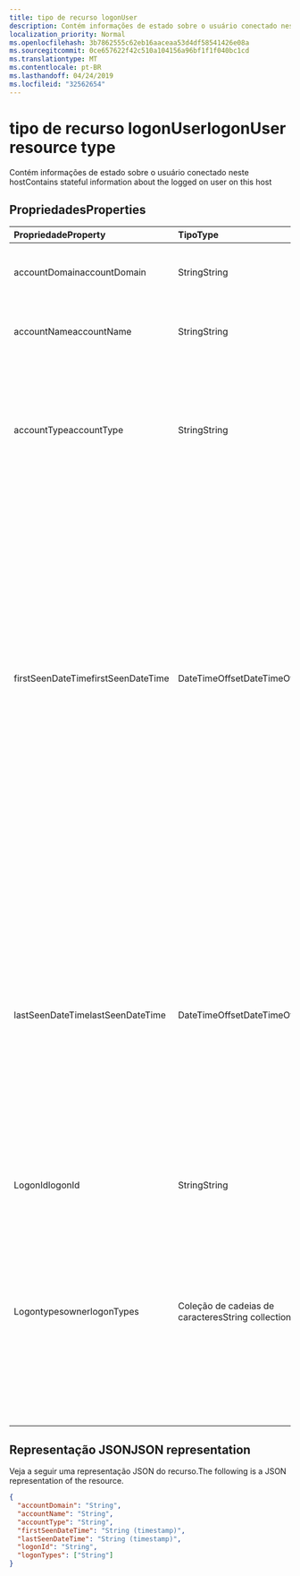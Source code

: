 ```yaml
---
title: tipo de recurso logonUser
description: Contém informações de estado sobre o usuário conectado neste host
localization_priority: Normal
ms.openlocfilehash: 3b7862555c62eb16aaceaa53d4df58541426e08a
ms.sourcegitcommit: 0ce657622f42c510a104156a96bf1f1f040bc1cd
ms.translationtype: MT
ms.contentlocale: pt-BR
ms.lasthandoff: 04/24/2019
ms.locfileid: "32562654"
---
```

# <a name="logonuser-resource-type"></a><span data-ttu-id="aaa1c-103">tipo de recurso logonUser</span><span class="sxs-lookup"><span data-stu-id="aaa1c-103">logonUser resource type</span></span>

<span data-ttu-id="aaa1c-104">Contém informações de estado sobre o usuário conectado neste host</span><span class="sxs-lookup"><span data-stu-id="aaa1c-104">Contains stateful information about the logged on user on this host</span></span>

## <a name="properties"></a><span data-ttu-id="aaa1c-105">Propriedades</span><span class="sxs-lookup"><span data-stu-id="aaa1c-105">Properties</span></span>

| <span data-ttu-id="aaa1c-106">Propriedade</span><span class="sxs-lookup"><span data-stu-id="aaa1c-106">Property</span></span>   | <span data-ttu-id="aaa1c-107">Tipo</span><span class="sxs-lookup"><span data-stu-id="aaa1c-107">Type</span></span> |<span data-ttu-id="aaa1c-108">Descrição</span><span class="sxs-lookup"><span data-stu-id="aaa1c-108">Description</span></span>|
|:---------------|:--------|:----------|
|<span data-ttu-id="aaa1c-109">accountDomain</span><span class="sxs-lookup"><span data-stu-id="aaa1c-109">accountDomain</span></span>|<span data-ttu-id="aaa1c-110">String</span><span class="sxs-lookup"><span data-stu-id="aaa1c-110">String</span></span>|<span data-ttu-id="aaa1c-111">Domínio da conta de usuário usada para fazer logon.</span><span class="sxs-lookup"><span data-stu-id="aaa1c-111">Domain of user account used to logon.</span></span>|
|<span data-ttu-id="aaa1c-112">accountName</span><span class="sxs-lookup"><span data-stu-id="aaa1c-112">accountName</span></span>|<span data-ttu-id="aaa1c-113">String</span><span class="sxs-lookup"><span data-stu-id="aaa1c-113">String</span></span>|<span data-ttu-id="aaa1c-114">Nome da conta de usuário usada para fazer logon.</span><span class="sxs-lookup"><span data-stu-id="aaa1c-114">Account name of user account used to logon.</span></span>|
|<span data-ttu-id="aaa1c-115">accountType</span><span class="sxs-lookup"><span data-stu-id="aaa1c-115">accountType</span></span>|<span data-ttu-id="aaa1c-116">String</span><span class="sxs-lookup"><span data-stu-id="aaa1c-116">String</span></span>|<span data-ttu-id="aaa1c-117">Tipo de conta de usuário, por definição do Windows.</span><span class="sxs-lookup"><span data-stu-id="aaa1c-117">User Account type, per Windows definition.</span></span> <span data-ttu-id="aaa1c-118">Os valores possíveis são: `unknown`, `standard`, `power`, `administrator`.</span><span class="sxs-lookup"><span data-stu-id="aaa1c-118">Possible values are: `unknown`, `standard`, `power`, `administrator`.</span></span>|
|<span data-ttu-id="aaa1c-119">firstSeenDateTime</span><span class="sxs-lookup"><span data-stu-id="aaa1c-119">firstSeenDateTime</span></span>|<span data-ttu-id="aaa1c-120">DateTimeOffset</span><span class="sxs-lookup"><span data-stu-id="aaa1c-120">DateTimeOffset</span></span>|<span data-ttu-id="aaa1c-121">Data e hora em que o logon mais antigo por essa conta de usuário ocorreu (período determinado pelo provedor).</span><span class="sxs-lookup"><span data-stu-id="aaa1c-121">DateTime at which the earliest logon by this user account occurred (provider-determined period).</span></span> <span data-ttu-id="aaa1c-122">O tipo Timestamp representa informações de data e hora usando o formato ISO 8601 e está sempre no horário UTC.</span><span class="sxs-lookup"><span data-stu-id="aaa1c-122">The Timestamp type represents date and time information using ISO 8601 format and is always in UTC time.</span></span> <span data-ttu-id="aaa1c-123">Por exemplo, meia-noite em UTC no dia 1º de janeiro de 2014 teria esta aparência: `'2014-01-01T00:00:00Z'`.</span><span class="sxs-lookup"><span data-stu-id="aaa1c-123">For example, midnight UTC on Jan 1, 2014 would look like this: `'2014-01-01T00:00:00Z'`.</span></span>|
|<span data-ttu-id="aaa1c-124">lastSeenDateTime</span><span class="sxs-lookup"><span data-stu-id="aaa1c-124">lastSeenDateTime</span></span>|<span data-ttu-id="aaa1c-125">DateTimeOffset</span><span class="sxs-lookup"><span data-stu-id="aaa1c-125">DateTimeOffset</span></span>|<span data-ttu-id="aaa1c-126">DateTime no qual a conta de usuário tem o logon mais recente.</span><span class="sxs-lookup"><span data-stu-id="aaa1c-126">DateTime at which the latest logon by this user account occurred.</span></span> <span data-ttu-id="aaa1c-127">O tipo Timestamp representa informações de data e hora usando o formato ISO 8601 e está sempre no horário UTC.</span><span class="sxs-lookup"><span data-stu-id="aaa1c-127">The Timestamp type represents date and time information using ISO 8601 format and is always in UTC time.</span></span> <span data-ttu-id="aaa1c-128">Por exemplo, meia-noite em UTC no dia 1º de janeiro de 2014 teria esta aparência: `'2014-01-01T00:00:00Z'`.</span><span class="sxs-lookup"><span data-stu-id="aaa1c-128">For example, midnight UTC on Jan 1, 2014 would look like this: `'2014-01-01T00:00:00Z'`.</span></span>|
|<span data-ttu-id="aaa1c-129">LogonId</span><span class="sxs-lookup"><span data-stu-id="aaa1c-129">logonId</span></span>|<span data-ttu-id="aaa1c-130">String</span><span class="sxs-lookup"><span data-stu-id="aaa1c-130">String</span></span>|<span data-ttu-id="aaa1c-131">ID de logon do usuário.</span><span class="sxs-lookup"><span data-stu-id="aaa1c-131">User logon ID.</span></span>|
|<span data-ttu-id="aaa1c-132">Logontypesowner</span><span class="sxs-lookup"><span data-stu-id="aaa1c-132">logonTypes</span></span>|<span data-ttu-id="aaa1c-133">Coleção de cadeias de caracteres</span><span class="sxs-lookup"><span data-stu-id="aaa1c-133">String collection</span></span>|<span data-ttu-id="aaa1c-134">Coleção dos tipos de logon observados para o usuário conectado da primeira vez para a última vista.</span><span class="sxs-lookup"><span data-stu-id="aaa1c-134">Collection of the logon types observed for the logged on user from when first to last seen.</span></span> <span data-ttu-id="aaa1c-135">Os possíveis valores são: `unknown`, `interactive`, `remoteInteractive`, `network`, `batch`, `service`.</span><span class="sxs-lookup"><span data-stu-id="aaa1c-135">Possible values are: `unknown`, `interactive`, `remoteInteractive`, `network`, `batch`, `service`.</span></span>|

## <a name="json-representation"></a><span data-ttu-id="aaa1c-136">Representação JSON</span><span class="sxs-lookup"><span data-stu-id="aaa1c-136">JSON representation</span></span>

<span data-ttu-id="aaa1c-137">Veja a seguir uma representação JSON do recurso.</span><span class="sxs-lookup"><span data-stu-id="aaa1c-137">The following is a JSON representation of the resource.</span></span>

<!-- {
  "blockType": "resource",
  "optionalProperties": [

  ],
  "@odata.type": "microsoft.graph.logonUser"
}-->

```json
{
  "accountDomain": "String",
  "accountName": "String",
  "accountType": "String",
  "firstSeenDateTime": "String (timestamp)",
  "lastSeenDateTime": "String (timestamp)",
  "logonId": "String",
  "logonTypes": ["String"]
}

```

<!-- uuid: 8fcb5dbc-d5aa-4681-8e31-b001d5168d79
2015-10-25 14:57:30 UTC -->
<!-- {
  "type": "#page.annotation",
  "description": "logonUser resource",
  "keywords": "",
  "section": "documentation",
  "tocPath": ""
}-->

